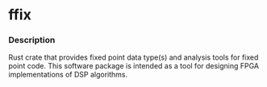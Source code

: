 # ffix

### Description
Rust crate that provides fixed point data type(s) and analysis tools for fixed point code. This software package is intended as a tool for designing FPGA implementations of DSP algorithms.
